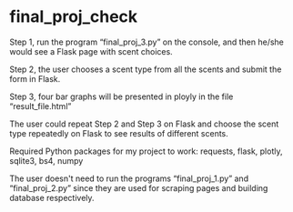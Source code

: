 # final_proj_check
Step 1, run the program “final_proj_3.py” on the console, and then he/she would see a Flask page with scent choices. 

Step 2, the user chooses a scent type from all the scents and submit the form in Flask. 

Step 3, four bar graphs will be presented in ployly in the file “result_file.html”

The user could repeat Step 2 and Step 3 on Flask and choose the scent type repeatedly on Flask to see results of different scents.

Required Python packages for my project to work: 
requests, flask, plotly, sqlite3, bs4, numpy

The user doesn't need to run the programs “final_proj_1.py” and “final_proj_2.py” since they are used for scraping pages and building database respectively.
